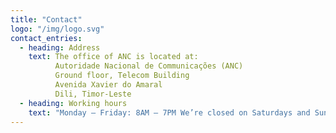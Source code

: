 ```yaml
---
title: "Contact"
logo: "/img/logo.svg"
contact_entries:
  - heading: Address
    text: The office of ANC is located at:
          Autoridade Nacional de Communicações (ANC)
          Ground floor, Telecom Building
          Avenida Xavier do Amaral
          Dili, Timor-Leste
  - heading: Working hours
    text: "Monday – Friday: 8AM – 7PM We’re closed on Saturdays and Sundays"
---
```

